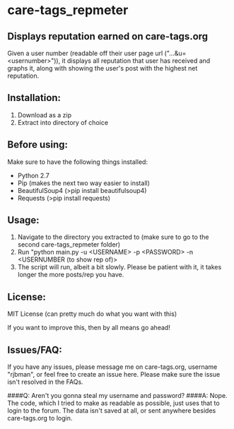 care-tags_repmeter
==================

Displays reputation earned on care-tags.org
----
Given a user number (readable off their user page url ("...&u=\<usernumber>")), it displays all reputation that user has received and graphs it, along with showing the user's post with the highest net reputation.

Installation:
-------
1. Download as a zip
2. Extract into directory of choice

Before using:
--------
Make sure to have the following things installed:
* Python 2.7
* Pip (makes the next two way easier to install)
* BeautifulSoup4 (>pip install beautifulsoup4)
* Requests (>pip install requests)

Usage:
------
1. Navigate to the directory you extracted to (make sure to go to the second care-tags_repmeter folder)
2. Run "python main.py -u \<USERNAME> -p \<PASSWORD> -n \<USERNUMBER (to show rep of)>
3. The script will run, albeit a bit slowly. Please be patient with it, it takes longer the more posts/rep you have.

License:
------
MIT License (can pretty much do what you want with this)

If you want to improve this, then by all means go ahead!

Issues/FAQ:
-------
If you have any issues, please message me on care-tags.org, username "rjbman", or feel free to create an issue here. Please make sure the issue isn't resolved in the FAQs.

####Q: Aren't you gonna steal my username and password?
####A: Nope. The code, which I tried to make as readable as possible, just uses that to login to the forum. The data isn't saved at all, or sent anywhere besides care-tags.org to login.
